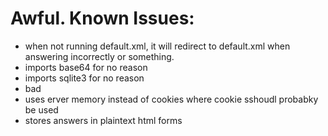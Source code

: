# Awful. Known Issues:

- when not running default.xml, it will redirect to default.xml when answering incorrectly or something.
- imports base64 for no reason
- imports sqlite3 for no reason
- bad
- uses erver memory instead of cookies where cookie sshoudl probabky be used
- stores answers in plaintext html forms

